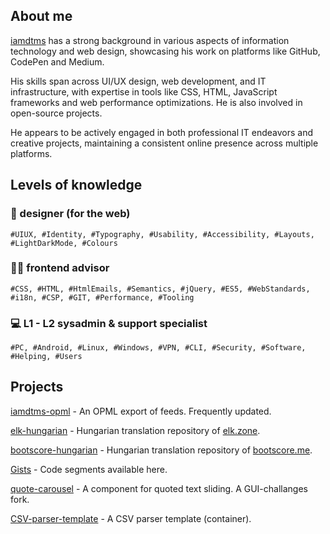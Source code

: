 ## About me 

[iamdtms](https://iamdtms.hu) has a strong background in various aspects of information technology and web design, showcasing his work on platforms like GitHub, CodePen and Medium. 

His skills span across UI/UX design, web development, and IT infrastructure, with expertise in tools like CSS, HTML, JavaScript frameworks and web performance optimizations. He is also involved in open-source projects.

He appears to be actively engaged in both professional IT endeavors and creative projects, maintaining a consistent online presence across multiple platforms.

## Levels of knowledge

### 🎨 designer (for the web) 
```
#UIUX, #Identity, #Typography, #Usability, #Accessibility, #Layouts, #LightDarkMode, #Colours
```

### 🧑‍💻 frontend advisor
```
#CSS, #HTML, #HtmlEmails, #Semantics, #jQuery, #ES5, #WebStandards, #i18n, #CSP, #GIT, #Performance, #Tooling
```

### 💻 L1 - L2 sysadmin & support specialist
```
#PC, #Android, #Linux, #Windows, #VPN, #CLI, #Security, #Software, #Helping, #Users
```

## Projects

[iamdtms-opml](https://github.com/iamdtms/iamdtms-opml) - An OPML export of feeds. Frequently updated.

[elk-hungarian](https://github.com/iamdtms/elk-hungarian) - Hungarian translation repository of [elk.zone](https://elk.zone).

[bootscore-hungarian](https://github.com/iamdtms/bootscore-hungarian) - Hungarian translation repository of [bootscore.me](https://bootscore.me).

[Gists](https://gist.github.com/iamdtms) - Code segments available here.

[quote-carousel](https://github.com/iamdtms/quote-carousel) - A component for quoted text sliding. A GUI-challanges fork. 

[CSV-parser-template](https://github.com/iamdtms/CSV-parser-template) - A CSV parser template (container).


